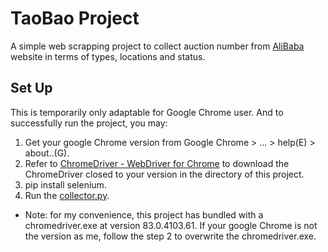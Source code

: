 # TaoBao Project
A simple web scrapping project to collect auction number from [AliBaba](https://sf.taobao.com/item_list.htm?spm=a213w.7398504.filter.19.59367ddapTeyuA&category=122406001&auction_source=0&st_param=-1&auction_start_seg=-1)
website in terms of types, locations and status.

## Set Up 
This is temporarily only adaptable for Google Chrome user. And to successfully
run the project, you may:
    
1. Get your google Chrome version from Google Chrome > ... > help(E) > about..(G).
2. Refer to [ChromeDriver - WebDriver for Chrome](https://chromedriver.chromium.org/downloads)
to download the ChromeDriver closed to your version in the directory of this project.
3. pip install selenium.
4. Run the [collector.py](collector.py).

* Note: for my convenience, this project has bundled with a chromedriver.exe at version 83.0.4103.61. If your
google Chrome is not the version as me, follow the step 2 to overwrite the chromedriver.exe.

